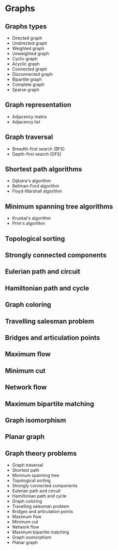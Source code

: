 # Graphs

## Graphs types

- Directed graph
- Undirected graph
- Weighted graph
- Unweighted graph
- Cyclic graph
- Acyclic graph
- Connected graph
- Disconnected graph
- Bipartite graph
- Complete graph
- Sparse graph

## Graph representation

- Adjacency matrix
- Adjacency list

## Graph traversal

- Breadth-first search (BFS)
- Depth-first search (DFS)

## Shortest path algorithms

- Dijkstra's algorithm
- Bellman-Ford algorithm
- Floyd-Warshall algorithm

## Minimum spanning tree algorithms

- Kruskal's algorithm
- Prim's algorithm

## Topological sorting

## Strongly connected components

## Eulerian path and circuit

## Hamiltonian path and cycle

## Graph coloring

## Travelling salesman problem

## Bridges and articulation points

## Maximum flow

## Minimum cut

## Network flow

## Maximum bipartite matching

## Graph isomorphism

## Planar graph

## Graph theory problems

- Graph traversal
- Shortest path
- Minimum spanning tree
- Topological sorting
- Strongly connected components
- Eulerian path and circuit
- Hamiltonian path and cycle
- Graph coloring
- Travelling salesman problem
- Bridges and articulation points
- Maximum flow
- Minimum cut
- Network flow
- Maximum bipartite matching
- Graph isomorphism
- Planar graph
